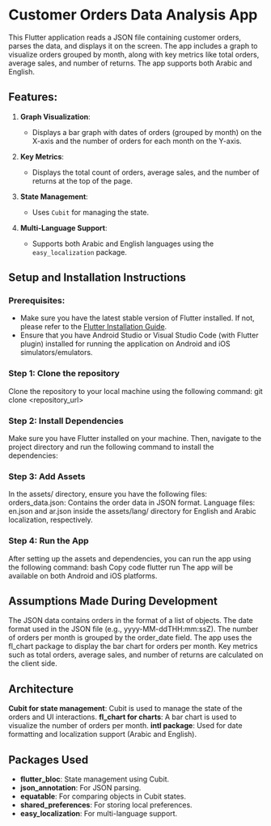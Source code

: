# Customer Orders Data Analysis App

This Flutter application reads a JSON file containing customer orders, parses the data, and displays it on the screen. The app includes a graph to visualize orders grouped by month, along with key metrics like total orders, average sales, and number of returns. The app supports both Arabic and English.

## Features:
1. **Graph Visualization**:
   - Displays a bar graph with dates of orders (grouped by month) on the X-axis and the number of orders for each month on the Y-axis.
   
2. **Key Metrics**:
   - Displays the total count of orders, average sales, and the number of returns at the top of the page.

3. **State Management**:
   - Uses `Cubit` for managing the state.

4. **Multi-Language Support**:
   - Supports both Arabic and English languages using the `easy_localization` package.

## Setup and Installation Instructions

### Prerequisites:
- Make sure you have the latest stable version of Flutter installed. If not, please refer to the [Flutter Installation Guide](https://flutter.dev/docs/get-started/install).
- Ensure that you have Android Studio or Visual Studio Code (with Flutter plugin) installed for running the application on Android and iOS simulators/emulators.

### Step 1: Clone the repository
Clone the repository to your local machine using the following command:
git clone <repository_url>

### Step 2: Install Dependencies
Make sure you have Flutter installed on your machine. Then, navigate to the project directory and run the following command to install the dependencies:

### Step 3: Add Assets
In the assets/ directory, ensure you have the following files:
orders_data.json: Contains the order data in JSON format.
Language files: en.json and ar.json inside the assets/lang/ directory for English and Arabic localization, respectively.

### Step 4: Run the App
After setting up the assets and dependencies, you can run the app using the following command:
bash
Copy code
flutter run
The app will be available on both Android and iOS platforms.

## Assumptions Made During Development
The JSON data contains orders in the format of a list of objects.
The date format used in the JSON file (e.g., yyyy-MM-ddTHH:mm:ssZ).
The number of orders per month is grouped by the order_date field.
The app uses the fl_chart package to display the bar chart for orders per month.
Key metrics such as total orders, average sales, and number of returns are calculated on the client side.

## Architecture
**Cubit for state management**: Cubit is used to manage the state of the orders and UI interactions.
**fl_chart for charts**: A bar chart is used to visualize the number of orders per month.
**intl package**: Used for date formatting and localization support (Arabic and English).

## Packages Used
- **flutter_bloc**: State management using Cubit.
- **json_annotation**: For JSON parsing.
- **equatable**: For comparing objects in Cubit states.
- **shared_preferences**: For storing local preferences.
- **easy_localization**: For multi-language support.

